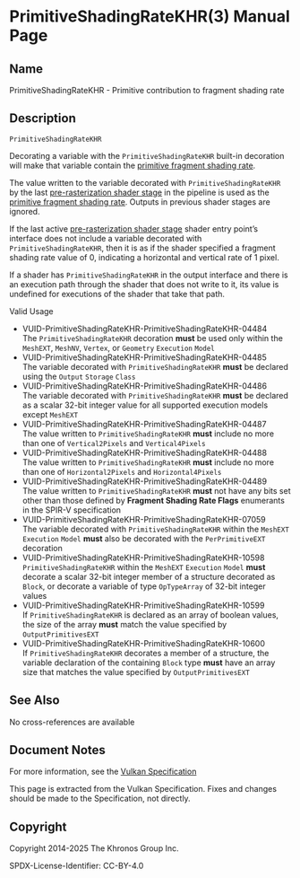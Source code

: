 # PrimitiveShadingRateKHR(3) Manual Page

## Name

PrimitiveShadingRateKHR - Primitive contribution to fragment shading rate



## [](#_description)Description

`PrimitiveShadingRateKHR`

Decorating a variable with the `PrimitiveShadingRateKHR` built-in decoration will make that variable contain the [primitive fragment shading rate](https://registry.khronos.org/vulkan/specs/latest/html/vkspec.html#primsrast-fragment-shading-rate-primitive).

The value written to the variable decorated with `PrimitiveShadingRateKHR` by the last [pre-rasterization shader stage](https://registry.khronos.org/vulkan/specs/latest/html/vkspec.html#pipelines-graphics-subsets-pre-rasterization) in the pipeline is used as the [primitive fragment shading rate](https://registry.khronos.org/vulkan/specs/latest/html/vkspec.html#primsrast-fragment-shading-rate-primitive). Outputs in previous shader stages are ignored.

If the last active [pre-rasterization shader stage](https://registry.khronos.org/vulkan/specs/latest/html/vkspec.html#pipelines-graphics-subsets-pre-rasterization) shader entry point’s interface does not include a variable decorated with `PrimitiveShadingRateKHR`, then it is as if the shader specified a fragment shading rate value of 0, indicating a horizontal and vertical rate of 1 pixel.

If a shader has `PrimitiveShadingRateKHR` in the output interface and there is an execution path through the shader that does not write to it, its value is undefined for executions of the shader that take that path.

Valid Usage

- [](#VUID-PrimitiveShadingRateKHR-PrimitiveShadingRateKHR-04484)VUID-PrimitiveShadingRateKHR-PrimitiveShadingRateKHR-04484  
  The `PrimitiveShadingRateKHR` decoration **must** be used only within the `MeshEXT`, `MeshNV`, `Vertex`, or `Geometry` `Execution` `Model`
- [](#VUID-PrimitiveShadingRateKHR-PrimitiveShadingRateKHR-04485)VUID-PrimitiveShadingRateKHR-PrimitiveShadingRateKHR-04485  
  The variable decorated with `PrimitiveShadingRateKHR` **must** be declared using the `Output` `Storage` `Class`
- [](#VUID-PrimitiveShadingRateKHR-PrimitiveShadingRateKHR-04486)VUID-PrimitiveShadingRateKHR-PrimitiveShadingRateKHR-04486  
  The variable decorated with `PrimitiveShadingRateKHR` **must** be declared as a scalar 32-bit integer value for all supported execution models except `MeshEXT`
- [](#VUID-PrimitiveShadingRateKHR-PrimitiveShadingRateKHR-04487)VUID-PrimitiveShadingRateKHR-PrimitiveShadingRateKHR-04487  
  The value written to `PrimitiveShadingRateKHR` **must** include no more than one of `Vertical2Pixels` and `Vertical4Pixels`
- [](#VUID-PrimitiveShadingRateKHR-PrimitiveShadingRateKHR-04488)VUID-PrimitiveShadingRateKHR-PrimitiveShadingRateKHR-04488  
  The value written to `PrimitiveShadingRateKHR` **must** include no more than one of `Horizontal2Pixels` and `Horizontal4Pixels`
- [](#VUID-PrimitiveShadingRateKHR-PrimitiveShadingRateKHR-04489)VUID-PrimitiveShadingRateKHR-PrimitiveShadingRateKHR-04489  
  The value written to `PrimitiveShadingRateKHR` **must** not have any bits set other than those defined by **Fragment Shading Rate Flags** enumerants in the SPIR-V specification
- [](#VUID-PrimitiveShadingRateKHR-PrimitiveShadingRateKHR-07059)VUID-PrimitiveShadingRateKHR-PrimitiveShadingRateKHR-07059  
  The variable decorated with `PrimitiveShadingRateKHR` within the `MeshEXT` `Execution` `Model` **must** also be decorated with the `PerPrimitiveEXT` decoration
- [](#VUID-PrimitiveShadingRateKHR-PrimitiveShadingRateKHR-10598)VUID-PrimitiveShadingRateKHR-PrimitiveShadingRateKHR-10598  
  `PrimitiveShadingRateKHR` within the `MeshEXT` `Execution` `Model` **must** decorate a scalar 32-bit integer member of a structure decorated as `Block`, or decorate a variable of type `OpTypeArray` of 32-bit integer values
- [](#VUID-PrimitiveShadingRateKHR-PrimitiveShadingRateKHR-10599)VUID-PrimitiveShadingRateKHR-PrimitiveShadingRateKHR-10599  
  If `PrimitiveShadingRateKHR` is declared as an array of boolean values, the size of the array **must** match the value specified by `OutputPrimitivesEXT`
- [](#VUID-PrimitiveShadingRateKHR-PrimitiveShadingRateKHR-10600)VUID-PrimitiveShadingRateKHR-PrimitiveShadingRateKHR-10600  
  If `PrimitiveShadingRateKHR` decorates a member of a structure, the variable declaration of the containing `Block` type **must** have an array size that matches the value specified by `OutputPrimitivesEXT`

## [](#_see_also)See Also

No cross-references are available

## [](#_document_notes)Document Notes

For more information, see the [Vulkan Specification](https://registry.khronos.org/vulkan/specs/latest/html/vkspec.html#PrimitiveShadingRateKHR)

This page is extracted from the Vulkan Specification. Fixes and changes should be made to the Specification, not directly.

## [](#_copyright)Copyright

Copyright 2014-2025 The Khronos Group Inc.

SPDX-License-Identifier: CC-BY-4.0
